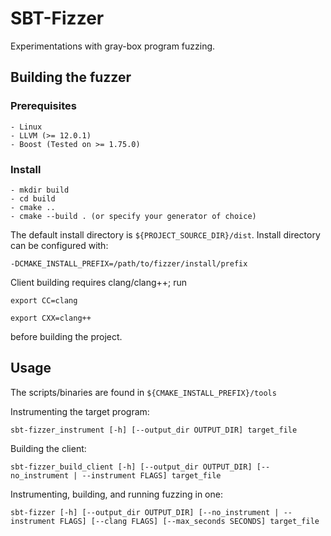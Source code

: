# SBT-Fizzer

Experimentations with gray-box program fuzzing.

## Building the fuzzer

### Prerequisites
    - Linux 
    - LLVM (>= 12.0.1)
    - Boost (Tested on >= 1.75.0)

### Install
    - mkdir build
    - cd build
    - cmake ..
    - cmake --build . (or specify your generator of choice)

The default install directory is `${PROJECT_SOURCE_DIR}/dist`.
Install directory can be configured with: 

`-DCMAKE_INSTALL_PREFIX=/path/to/fizzer/install/prefix`
 
Client building requires clang/clang++; run

`export CC=clang`

`export CXX=clang++`

before building the project.

## Usage
The scripts/binaries are found in `${CMAKE_INSTALL_PREFIX}/tools`

Instrumenting the target program:

`sbt-fizzer_instrument [-h] [--output_dir OUTPUT_DIR] target_file`

Building the client:

`sbt-fizzer_build_client [-h] [--output_dir OUTPUT_DIR] [--no_instrument | --instrument FLAGS] target_file`

Instrumenting, building, and running fuzzing in one:

`sbt-fizzer [-h] [--output_dir OUTPUT_DIR] [--no_instrument | --instrument FLAGS] [--clang FLAGS] [--max_seconds SECONDS] target_file`
